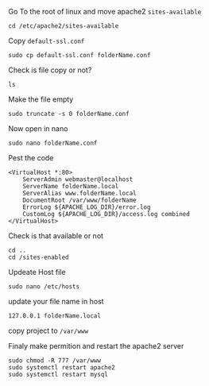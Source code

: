 



Go To the root of linux and move apache2 `sites-available`
``` shelll
cd /etc/apache2/sites-available
 ```
Copy `default-ssl.conf`
``` shelll
sudo cp default-ssl.conf folderName.conf
 ```
Check is file copy or not?
``` shelll
ls
 ```
Make the file empty
``` shell
sudo truncate -s 0 folderName.conf
```
Now open in nano
```
sudo nano folderName.conf
```
Pest the code 
```
<VirtualHost *:80>
    ServerAdmin webmaster@localhost
    ServerName folderName.local
    ServerAlias www.folderName.local
    DocumentRoot /var/www/folderName
    ErrorLog ${APACHE_LOG_DIR}/error.log
    CustomLog ${APACHE_LOG_DIR}/access.log combined
</VirtualHost>
```
Check is that available or not

```
cd ..
cd /sites-enabled
```
Updeate Host file
```
sudo nano /etc/hosts
```
update your file name in host 
```
127.0.0.1 folderName.local
```
copy project to `/var/www` 

Finaly make permition and restart the apache2 server
```
sudo chmod -R 777 /var/www
sudo systemctl restart apache2
sudo systemctl restart mysql
```

